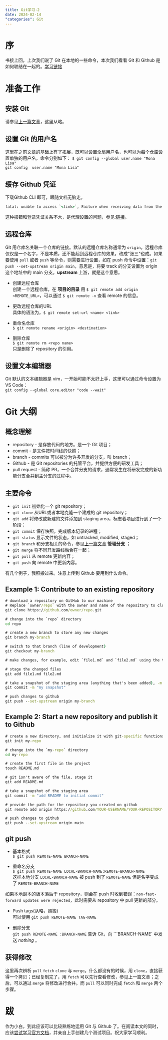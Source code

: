 ```yaml
---
title: Git学习-2
date: 2024-02-14
"categories": Git
---
```

# 序
书接上回，上次我们说了 Git 在本地的一些命令，本次我们看看 Git 和 Github 是如何联结在一起的。[学习链接](https://docs.github.com/en/get-started/getting-started-with-git)

# 准备工作
## 安装 Git
请参见[上一篇文章](https://xialing233.github.io/2024/02/14/Learning-Git-1/)，这里从略。

## 设置 Git 的用户名
这里在之前文章的基础上有了拓展，既可以设置全局用户名，也可以为每个仓库设置单独的用户名。命令分别如下：
```$ git config --global user.name "Mona Lisa"```  
```git config  user.name "Mona Lisa"```

## 缓存 Github 凭证
下载Github CLI 即可，跟随文档无脑走。

```cmd
fatal: unable to access `<link>`, Failure when receiving data from the peer.
```
这种报错和登录凭证关系不大，是代理设置的问题，参见:[链接](https://blog.csdn.net/qq_17229141/article/details/134484804)。

## 远程仓库
Git 用仓库名关联一个仓库的链接。默认的远程仓库名称通常为 ```origin```。远程仓库仅仅是一个名字，不是本质，还不能起到远程仓库的效果，改成"张三"也成。如果要使用 ```pull``` 或者 ```push``` 等命令，则需要进行设置，如在 push 命令中设置：```git push --set-upstream origin main```，意思是，将要 track 的分支设置为 origin 这个地址中的 main 分支。**upstream** 上游，就是这个意思。

* 创建远程仓库  
创建一个远程仓库，在 **项目的目录** 用 ```$ git remote add origin <REMOTE_URL>```，可以通过 ```$ git remote -v``` 查看 remote 的信息。

* 更改远程仓库的URL  
具体的语法为，```$ git remote set-url <name> <link>```

* 重命名仓库  
```$ git remote rename <origin> <destination>```

* 删除仓库  
```$ git remote rm <repo name>```  
只是删除了 repository 的引用。

## 设置文本编辑器
Git 默认的文本编辑器是 vim，一开始可能不太好上手，这里可以通过命令设置为 VS Code：  
```git config --global core.editor "code --wait"```

# Git 大纲
## 概念理解
* repository - 是存放代码的地方。是一个 Git 项目；
* commit - 是文件按时间线的快照；
* branch - commits 可以被分为许多开发的分支，叫 branch；
* Github - 是 Git repositories 的托管平台，并提供方便的研发工具；
* pull request - 简称 PR，一个合并分支的请求，通常发生在将研发完成的新功能分支合并到主分支的过程中。

## 主要命令
* ```git init``` 初始化一个 git repository；
* ```git clone``` 从URL或者本地克隆一个建成的 git repository；
* ```git add``` 将修改或新建的文件添加到 staging area，标志着项目进行到了一个阶段；
* ```git commit``` 保存快照，完成版本记录的进程；
* ```git status``` 显示文件的状态，如 untracked, modified, staged；
* ```git branch```  和分支相关的命令，参见[上一篇文章](https://xialing233.github.io/2024/02/14/Learning-Git-1/) **管理分支** ；
* ```git merge``` 将不同开发路线融合在一起；
* ```git pull``` 从 remote 更新内容；
* ```git push``` 向 remote 中更新内容。

有几个例子，我照搬过来。注意上传到 Github 要用到什么命令。  
## Example 1: Contribute to an existing repository
```cmd
# download a repository on GitHub to our machine
# Replace `owner/repo` with the owner and name of the repository to clone
git clone https://github.com/owner/repo.git

# change into the `repo` directory
cd repo

# create a new branch to store any new changes
git branch my-branch

# switch to that branch (line of development)
git checkout my-branch

# make changes, for example, edit `file1.md` and `file2.md` using the text editor

# stage the changed files
git add file1.md file2.md

# take a snapshot of the staging area (anything that's been added), -m means using "my snapshot" as commit message
git commit -m "my snapshot"

# push changes to github
git push --set-upstream origin my-branch
```

## Example 2: Start a new repository and publish it to Github
```cmd
# create a new directory, and initialize it with git-specific functions
git init my-repo

# change into the `my-repo` directory
cd my-repo

# create the first file in the project
touch README.md

# git isn't aware of the file, stage it
git add README.md

# take a snapshot of the staging area
git commit -m "add README to initial commit"

# provide the path for the repository you created on github
git remote add origin https://github.com/YOUR-USERNAME/YOUR-REPOSITORY-NAME.git

# push changes to github
git push --set-upstream origin main
```

## git push
* 基本格式  
```$ git push REMOTE-NAME BRANCH-NAME```

* 重命名分支  
```$ git push REMOTE-NAME LOCAL-BRANCH-NAME:REMOTE-BRANCH-NAME```  
这样本地分支 ```LOCAL-BRANCH-NAME``` 被 push 到了 ```REMOTE-NAME``` 但是名字变成了 ```REMOTE-BRANCH-NAME```

如果本地副本的版本落后于 repository，则会在 push 时收到错误：```non-fast-forward updates were rejected```，此时需要从 repository 中 pull 更新的部分。

* Push tags(从略，照搬)  
可以使用 ```git push REMOTE-NAME TAG-NAME```

* 删除分支  
```git push REMOTE-NAME :BRANCH-NAME``` 告诉 Git，向 ```BRANCH-NAME` 中发送 _nothing_ 。

## 获得修改
这里再次辨析 ```pull``` ```fetch``` ```clone``` 与 ```merge```。什么都没有的时候，用 ```clone```，直接获得一个拷贝；已经复制完了，用 ```fetch``` 可以先行查看修改，参见上一篇文章；之后，可以通过 ```merge``` 将修改进行合并。而 ```pull``` 可以同时完成 ```fetch``` 和 ```merge``` 两个步骤。

# 跋
作为小白，到此应该可以比较熟练地运用 Git 与 Github 了。在阅读本文的同时，应该[尝试学习官方文档](https://docs.github.com/en/get-started/getting-started-with-git)，并亲自上手创建几个测试项目。祝大家学习顺利。